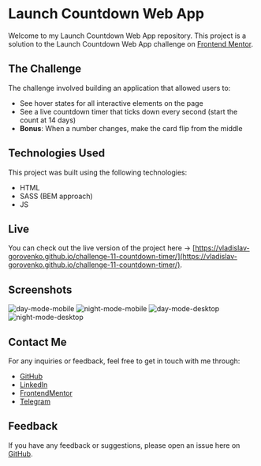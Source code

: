 # Launch Countdown Web App

Welcome to my Launch Countdown Web App repository. This project is a solution to the Launch Countdown Web App challenge on [Frontend Mentor](https://www.frontendmentor.io).

## The Challenge

The challenge involved building an application that allowed users to:

- See hover states for all interactive elements on the page
- See a live countdown timer that ticks down every second (start the count at 14 days)
- **Bonus**: When a number changes, make the card flip from the middle

## Technologies Used

This project was built using the following technologies:

- HTML
- SASS (BEM approach)
- JS

## Live

You can check out the live version of the project here -> [https://vladislav-gorovenko.github.io/challenge-11-countdown-timer/](https://vladislav-gorovenko.github.io/challenge-11-countdown-timer/).

## Screenshots

![day-mode-mobile](./screenshot/mobile-view--day.png)
![night-mode-mobile](./screenshot/mobile-view--night.png)
![day-mode-desktop](./screenshot/desktop-view--day.png)
![night-mode-desktop](./screenshot/desktop-view--night.png)

## Contact Me

For any inquiries or feedback, feel free to get in touch with me through:

- [GitHub](https://github.com/vladislav-gorovenko)
- [LinkedIn](https://www.linkedin.com/in/vladislavgorovenko/)
- [FrontendMentor](https://www.frontendmentor.io/profile/martinideniam/)
- [Telegram](https://t.me/vlad_webdev_iam)

## Feedback

If you have any feedback or suggestions, please open an issue here on [GitHub](https://github.com/vladislav-gorovenko/challenge-11-countdown-timer/issues).
